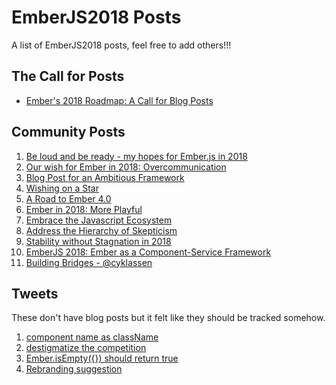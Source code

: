 # EmberJS2018 Posts

A list of EmberJS2018 posts, feel free to add others!!!

## The Call for Posts
- [Ember's 2018 Roadmap: A Call for Blog Posts](https://emberjs.com/blog/2018/05/02/ember-2018-roadmap-call-for-posts.html)

## Community Posts
1. [Be loud and be ready - my hopes for Ember.js in 2018](https://gist.github.com/jenweber/a9fbea98478fc3841fb8b24f7dc961c8) 
1. [Our wish for Ember in 2018: Overcommunication ](https://embermap.com/notes/107-our-wish-for-ember-in-2018-overcommunication)
1. [Blog Post for an Ambitious Framework](https://blog.201-created.com/blog-post-for-an-ambitious-framework-d7e9248893fa)
1. [Wishing on a Star](https://medium.com/@melaniesumner/wishing-on-a-star-722a4fe590a7)
1. [A Road to Ember 4.0](http://andrewcallahan.com/a-road-to-ember-4-0/)
1. [Ember in 2018: More Playful](https://medium.com/@jgwhite/ember-in-2018-more-playful-385a21d57054)
1. [Embrace the Javascript Ecosystem](https://gist.github.com/bfitch/4320fd7f7218b616a076978c52e2f36e)
1. [Address the Hierarchy of Skepticism](https://gist.github.com/michaelrkn/ffdd67906a724362bd8f5ccc3434db0f)
1. [Stability without Stagnation in 2018](https://medium.com/@gauravmunjal_86037/stability-without-stagnation-in-2018-ce2d4f519991)
1. [EmberJS 2018: Ember as a Component-Service Framework](https://medium.com/@pzuraq/emberjs-2018-ember-as-a-component-service-framework-2e49492734f1)
1. [Building Bridges - @cyklassen](https://medium.com/@cyk/ember-2018-building-bridges-523d7dcfd282)

## Tweets
These don't have blog posts but it felt like they should be tracked somehow. 
1. [component name as className](https://twitter.com/landongn/status/992847414426980352)
1. [destigmatize the competition](https://twitter.com/amatchneer/status/992149772164268032)
1. [Ember.isEmpty({}) should return true](https://twitter.com/gofind2000man/status/991825879671029761)
1. [Rebranding suggestion](https://twitter.com/jdavila25/status/992556418506133504)
